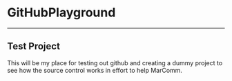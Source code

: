 # GitHubPlayground
---
## Test Project
This will be my place for testing out github and creating a dummy project to see how the source control works in effort to help MarComm.
